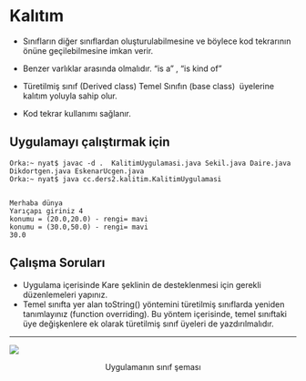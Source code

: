 # Kalıtım

* Sınıfların diğer sınıflardan oluşturulabilmesine ve böylece kod tekrarının önüne geçilebilmesine imkan verir.

* Benzer varlıklar arasında olmalıdır. “is a” , “is kind of”
 
* Türetilmiş sınıf (Derived class) Temel Sınıfın (base class)  üyelerine kalıtım yoluyla sahip olur.
 
* Kod tekrar kullanımı sağlanır.


## Uygulamayı çalıştırmak için

```console
Orka:~ nyat$ javac -d .  KalitimUygulamasi.java Sekil.java Daire.java Dikdortgen.java EskenarUcgen.java 
Orka:~ nyat$ java cc.ders2.kalitim.KalitimUygulamasi


Merhaba dünya
Yarıçapı giriniz 4
konumu = (20.0,20.0) - rengi= mavi
konumu = (30.0,50.0) - rengi= mavi
30.0
```

## Çalışma Soruları

* Uygulama içerisinde Kare şeklinin de desteklenmesi için gerekli düzenlemeleri yapınız.
* Temel sınıfta yer alan toString() yöntemini türetilmiş sınıflarda yeniden tanımlayınız (function overriding). Bu yöntem içerisinde, temel sınıftaki üye değişkenlere ek olarak türetilmiş sınıf üyeleri de yazdırılmalıdır.

<hr/>

![](https://github.com/celalceken/NesneYonelimliAnalizVeTasarimDersiUygulamalari/blob/master/Sekiller/02/SinifSemasi.png)
<p align="center"> Uygulamanın sınıf şeması</>
